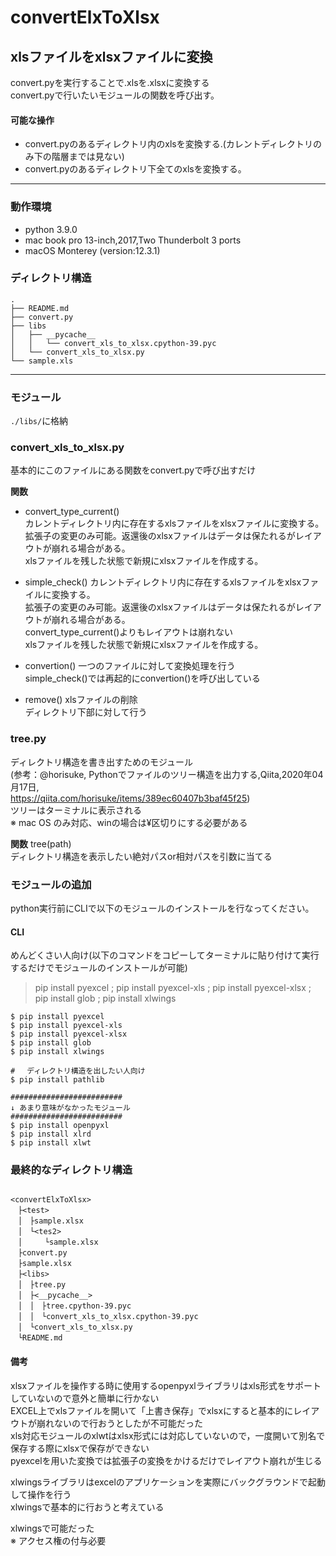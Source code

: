 # convertElxToXlsx
xlsファイルをxlsxファイルに変換
---

convert.pyを実行することで.xlsを.xlsxに変換する  
convert.pyで行いたいモジュールの関数を呼び出す。  
#### 可能な操作  
- convert.pyのあるディレクトリ内のxlsを変換する.(カレントディレクトリのみ下の階層までは見ない)  
- convert.pyのあるディレクトリ下全てのxlsを変換する。  

---
### 動作環境
- python 3.9.0
- mac book pro 13-inch,2017,Two Thunderbolt 3 ports
- macOS Monterey (version:12.3.1)

### ディレクトリ構造
```
.  
├── README.md  
├── convert.py  
├── libs  
│   ├── __pycache__  
│   │   └── convert_xls_to_xlsx.cpython-39.pyc  
│   └── convert_xls_to_xlsx.py  
└── sample.xls  
```
---

### モジュール  
```./libs/```に格納


### convert_xls_to_xlsx.py  
基本的にこのファイルにある関数をconvert.pyで呼び出すだけ  

**関数**  

- convert_type_current()  
カレントディレクトリ内に存在するxlsファイルをxlsxファイルに変換する。  
拡張子の変更のみ可能。返還後のxlsxファイルはデータは保たれるがレイアウトが崩れる場合がある。  
xlsファイルを残した状態で新規にxlsxファイルを作成する。  


- simple_check()
カレントディレクトリ内に存在するxlsファイルをxlsxファイルに変換する。  
拡張子の変更のみ可能。返還後のxlsxファイルはデータは保たれるがレイアウトが崩れる場合がある。  
convert_type_current()よりもレイアウトは崩れない  
xlsファイルを残した状態で新規にxlsxファイルを作成する。  

- convertion()
一つのファイルに対して変換処理を行う  
simple_check()では再起的にconvertion()を呼び出している  

- remove()
xlsファイルの削除  
ディレクトリ下部に対して行う  

### tree.py
ディレクトリ構造を書き出すためのモジュール  
(参考：@horisuke, Pythonでファイルのツリー構造を出力する,Qiita,2020年04月17日,  
https://qiita.com/horisuke/items/389ec60407b3baf45f25)  
ツリーはターミナルに表示される  
※ mac OS のみ対応、winの場合は¥区切りにする必要がある  

**関数**
tree(path)  
ディレクトリ構造を表示したい絶対パスor相対パスを引数に当てる  

### モジュールの追加  
python実行前にCLIで以下のモジュールのインストールを行なってください。  
#### CLI
めんどくさい人向け(以下のコマンドをコピーしてターミナルに貼り付けて実行するだけでモジュールのインストールが可能)
> pip install pyexcel ; pip install pyexcel-xls ; pip install pyexcel-xlsx ; pip install glob ; pip install xlwings


```
$ pip install pyexcel  
$ pip install pyexcel-xls  
$ pip install pyexcel-xlsx  
$ pip install glob  
$ pip install xlwings  

# 　ディレクトリ構造を出したい人向け
$ pip install pathlib

#########################
↓ あまり意味がなかったモジュール  
#########################
$ pip install openpyxl  
$ pip install xlrd  
$ pip install xlwt  
```



### 最終的なディレクトリ構造
```

<convertElxToXlsx>
　├<test>
　│　├sample.xlsx
　│　└<tes2>
　│　　　└sample.xlsx
　├convert.py
　├sample.xlsx
　├<libs>
　│　├tree.py
　│　├<__pycache__>
　│　│　├tree.cpython-39.pyc
　│　│　└convert_xls_to_xlsx.cpython-39.pyc
　│　└convert_xls_to_xlsx.py
　└README.md

```
#### 備考
xlsxファイルを操作する時に使用するopenpyxlライブラリはxls形式をサポートしていないので意外と簡単に行かない  
EXCEL上でxlsファイルを開いて「上書き保存」でxlsxにすると基本的にレイアウトが崩れないので行おうとしたが不可能だった  
xls対応モジュールのxlwtはxlsx形式には対応していないので，一度開いて別名で保存する際にxlsxで保存ができない  
pyexcelを用いた変換では拡張子の変換をかけるだけでレイアウト崩れが生じる  

xlwingsライブラリはexcelのアプリケーションを実際にバックグラウンドで起動して操作を行う  
xlwingsで基本的に行おうと考えている  

xlwingsで可能だった  
※ アクセス権の付与必要


